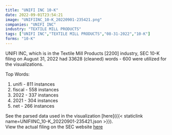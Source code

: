 ```yaml
---
title: "UNIFI INC 10-K"
date: 2022-09-01T23:54:21
image: "UNIFIINC_10-K_20220901-235421.png"
companies: "UNIFI INC"
industry: "TEXTILE MILL PRODUCTS"
tags: ["UNIFI INC","TEXTILE MILL PRODUCTS","08-31-2022","10-K"]
forms: "10-K"
---
```

UNIFI INC, which is in the Textile Mill Products [2200] industry, SEC 10-K filing on August 31, 2022 had 33628 (cleaned) words - 600 were utilized for the visualizations.

Top Words:
1. unifi - 811 instances
2. fiscal - 558 instances
3. 2022 - 337 instances
4. 2021 - 304 instances
5. net - 266 instances


See the parsed data used in the visualization [here]({{< staticlink name=UNIFIINC_10-K_20220901-235421.json >}}).  
View the actual filing on the SEC website [here](https://www.sec.gov/Archives/edgar/data/100726/0001564590-22-030581.txt)